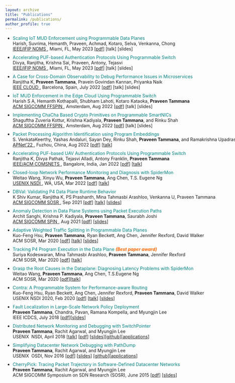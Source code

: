 ```yaml
---
layout: archive
title: "Publications"
permalink: /publications/
author_profile: true
---
```


<div style="width: 1200px;">
<ul>

<li style="margin-bottom: 10px;"><span style="color: #008080;">Scaling IoT MUD Enforcement using Programmable Data Planes</span><br/> Harish, Suvrima, Hemanth, Praveen, Achmad, Kotaro, Selva, Venkanna, Chong <br /><a href="https://noms2023.ieee-noms.org/"> IEEE/IFIP NOMS </a>, Miami, FL, May 2023 [<a title="IoTMud Scale" href="MUD-scale.pdf">pdf</a>] [talk] [slides] </li>

<li style="margin-bottom: 10px;"><span style="color: #008080;">Accelerating PUF-based Authentication Protocols Using Programmable Switch</span><br/> Divya, Ranjitha, Krishna Sai, Praveen, Antony, Tejasvi<br /><a href="https://noms2023.ieee-noms.org/"> IEEE/IFIP NOMS </a>, Miami, FL, May 2023 [<a title="PUFAuth" href="PUF-Auth.pdf">pdf</a>] [talk] [slides] </li>

<li style="margin-bottom: 10px;"><span style="color: #008080;">A Case for Cross-Domain Observability to Debug Performance Issues in Microservices</span><br/> Ranjitha K, <strong>Praveen Tammana</strong>, Pravein Govindan Kannan, Priyanka Naik<br /><a href="https://conferences.computer.org/cloud/2022/"> IEEE CLOUD </a>, Barcelona, Spain, July 2022 [<a title="PerfMON" href="perfMON.pdf">pdf</a>] [talk] [slides] </li>

<li style="margin-bottom: 10px;"><span style="color: #008080;">IoT MUD Enforcement in the Edge Cloud Using Programmable Switch</span><br />Harish S A, Hemanth Kothapalli, Shubham Lahoti, Kotaro Kataoka, <strong>Praveen Tammana</strong><br/> <a href="https://conferences.sigcomm.org/sigcomm/2022/workshop-ffspin.html"> ACM SIGCOMM FFSPIN </a>, Amsterdam, Aug 2022 [<a title="IoTMUD" href="IoTMUD-FFSPIN.pdf">pdf</a>] [talk] [slides] </li>

<li style="margin-bottom: 10px;"><span style="color: #008080;">Implementing ChaCha Based Crypto Primitives on Programmable SmartNICs</span><br />Shaguftha Zuveria Kottur, Krishna Kadiyala, <strong>Praveen Tammana</strong>, and Rinku Shah<br/> <a href="https://conferences.sigcomm.org/sigcomm/2022/workshop-ffspin.html"> ACM SIGCOMM FFSPIN </a>, Amsterdam, Aug 2022 [<a title="Crypto" href="Crypto-FFSPIN.pdf">pdf</a>] [talk] [slides] </li>

<li style="margin-bottom: 10px;"><span style="color: #008080;">Packet Processing Algorithm Identification using Program Embeddings</span><br />S. VenkataKeerthy, Yashas Andaluri, Sayan Dey,  Rinku Shah, <strong>Praveen Tammana</strong>, and Ramakrishna Upadrasta<br/> <a href="https://conferences.sigcomm.org/events/apnet2022/cfp.html"> APNet'22 </a>, Fuzhou, China, Aug 2022 [<a title="PPA" href="https://conferences.sigcomm.org/events/apnet2022/papers/Packet%20Processing%20Algorithm%20Identification%20using%20Program%20Embeddings1.pdf">pdf</a>] [<a href="https://hkustconnect-my.sharepoint.com/personal/hwangdv_connect_ust_hk/_layouts/15/stream.aspx?id=%2Fpersonal%2Fhwangdv%5Fconnect%5Fust%5Fhk%2FDocuments%2Ffor%5Fshare%2Fapnet2022%2FDay%202%2F14%2DPacket%20Processing%20Algorithm%20Identification%20using%20Program%20Embeddings%2Emp4&ct=1676083108063&or=Teams-HL&ga=1">talk</a>]</li>

<li style="margin-bottom: 10px;"><span style="color: #008080;">Accelerating PUF-based UAV Authentication Protocols Using Programmable Switch</span><br />Ranjitha K, Divya Pathak, Tejasvi Alladi, Antony Franklin, <strong>Praveen Tammana</strong><br /><a href="https://www.comsnets.org/poster_session.html"> IEEE/ACM COMSNETS </a>, Bangalore, India, Jan 2022 [<a title="P4-PUF" href="puf-uav-p4.pdf">pdf</a>] [<a href="https://drive.google.com/file/d/1sx8-wYhfb_Iz6WiKNTOf62yUGJtqPYUq/view?usp=sharing">talk</a>]  </li>

<li style="margin-bottom: 10px;"><span style="color: #008080;">Closed-loop Network Performance Monitoring and Diagnosis with SpiderMon</span><br />Weitao Wang, Xinyu Wu, <strong>Praveen Tammana</strong>, Ang Chen, T.S. Eugene Ng<br /> <a href="https://www.usenix.org/conference/nsdi22/technical-sessions"> USENIX NSDI </a>, WA, USA, Mar 2022 [<a title="SpiderMon" href="https://www.usenix.org/conference/nsdi22/presentation/wang">pdf</a>] [<a href="https://www.youtube.com/watch?v=Jwp7x2ixfFs">talk</a>] </li> 

<li style="margin-bottom: 10px;"><span style="color: #008080;">DBVal: Validating P4 Data Plane Runtime Behavior</span><br />K Shiv Kumar, Ranjitha K, PS Prashanth, Mina Tahmasbi Arashloo, Venkanna U, Praveen Tammana<br /><a href="https://conferences.sigcomm.org/sosr/2021/"> ACM SIGCOMM SOSR </a>, Sep 2021 [<a title="DBVal" href="DBVal_final.pdf">pdf</a>] [<a href="https://drive.google.com/file/d/1zqMKhv7oT8U0G_4IHJjGhIb3n_rzhiNM/view?usp=sharing">talk</a>] [<a href="https://drive.google.com/file/d/1IhxyZZEtgqQDwPugxbUfBIIB9u5hDqKb/view?usp=sharing">slides</a>]  </li>

<li style="margin-bottom: 10px;"><span style="color: #008080;">Anomaly Detection in Data Plane Systems using Packet Execution Paths</span><br />Archit Sanghi, Krishna P. Kadiyala, <strong>Praveen Tammana</strong>, Saurabh Joshi<br/> <a href="https://conferences.sigcomm.org/sigcomm/2021/workshop-spin.html"> ACM SIGCOMM SPIN </a>, Aug 2021 [<a title="p4anamoly" href="P4anamoly-spin-final.pdf">pdf</a>] [<a href="/talks/SPIN'21-p4anamoly.pptx">slides</a>] </li>

<li style="margin-bottom: 10px;"><span style="color: #008080;">Adaptive Weighted Traffic Splitting in Programmable Data Planes</span><br />Kuo-Feng Hsu, <strong>Praveen Tammana</strong>, Ryan Beckett, Ang Chen, Jennifer Rexford, David Walker<br />ACM SOSR, Mar 2020 [<a title="DASH-Final" href="dash-final.pdf">pdf</a>] [<a href="https://www.youtube.com/watch?v=JJ0aik8HCME">talk</a>] [<a href="/talks/dash-sosr20-kuofeng.pptx">slides</a>]</li>

<li style="margin-bottom: 10px;"><span style="color: #008080;">Tracking P4 Program Execution in the Data Plane <em><strong><span style="color: #ff6600;">(Best paper award)</span></strong></em></span><br />Suriya Kodeswaran, Mina Tahmasbi Arashloo, <strong>Praveen Tammana</strong>, Jennifer Rexford<br />ACM SOSR, Mar 2020 [<a title="track-p4" href="track-p4.pdf">pdf</a>] [<a href="https://www.youtube.com/watch?v=RbQFWIYO2cw">talk</a>]</li>

<li style="margin-bottom: 10px;"><span style="color: #008080;"> Grasp the Root Causes in the Dataplane: Diagnosing Latency Problems with SpiderMon</span><br />Weitao Wang, <strong>Praveen Tammana</strong>, Ang Chen, T.S.Eugene Ng<br />ACM SOSR, Mar 2020 [<a title="spidermon" href="spidermon.pdf">pdf</a>][<a href="https://www.youtube.com/watch?v=SYbr8W_JG6A">talk</a>]</li>

<li style="margin-bottom: 10px;"><span style="color: #008080;">Contra: A Programmable System for Performance-aware Routing</span><br />Kuo-Feng Hsu, Ryan Beckett, Ang Chen, Jennifer Rexford, <strong>Praveen Tammana</strong>, David Walker<br />USENIX NSDI 2020, Feb 2020 [<a href="nsdi20spring_hsu_prepub.pdf">pdf</a>] [<a href="https://youtu.be/progDSegmd8">talk</a>] [<a href="/talks/Contra.pptx">slides</a>]</li>

<li style="margin-bottom: 10px;"><span style="color: #008080;">Fault Localization in Large-Scale Network Policy Deployment</span><br /><strong>Praveen Tammana</strong>, Chandra, Pavan, Ramana Kompella, and Myungjin Lee<br />IEEE ICDCS, July 2018 [<a href="scout.pdf" target="_blank" rel="noopener noreferrer">pdf</a>][<a href="/talks/scout_presentation.pptx">slides</a>]</li>

<li style="margin-bottom: 10px;"><span style="color: #008080;">Distributed Network Monitoring and Debugging with SwitchPointer</span><span style="color: #0000ff;"> </span><br /><strong>Praveen Tammana</strong>, Rachit Agarwal, and Myungjin Lee<br />USENIX  NSDI, April 2018 [<a href="https://www.youtube.com/watch?v=PCoxGRWm6Sg">talk</a>] [<a href="switchpointer_praveen.pdf">pdf</a>] [<a href="https://www.usenix.org/sites/default/files/conference/protected-files/nsdi18_slides_tammana.pdf">slides</a>][<a href="https://github.com/PathDump/SwitchPointer">github</a>][<a href="https://github.com/PathDump/Applications/blob/master/applications.pdf">applications</a>]</li>

<li style="margin-bottom: 10px;"><span style="color: #008080;">Simplifying Datacenter Network Debugging with PathDump</span><br /><strong>Praveen Tammana</strong>, Rachit Agarwal, and Myungjin Lee<br />USENIX  OSDI, Nov 2016 [<a href="pathdump_osdi.pdf">pdf</a>] [<a href="https://www.usenix.org/sites/default/files/conference/protected-files/osdi16_slides_tammana.pdf">slides</a>] [<a href="https://github.com/PathDump/tool">github</a>][<a href="https://github.com/PathDump/Applications/blob/master/applications.pdf">applications</a>]</li>

<li style="margin-bottom: 10px;"><span style="color: #008080;">CherryPick: Tracing Packet Trajectory in Software-Defined Datacenter Networks</span><br /><strong>Praveen Tammana</strong>, Rachit Agarwal, and Myungjin Lee<br />ACM SIGCOMM Symposium on SDN Research (SOSR), June 2015 [<a href="cherrypick.pdf">pdf</a>] [<a href="/talks/cherrypick.pptx" target="_blank" rel="noopener noreferrer">slides</a>]</li>

</ul>
</div>
